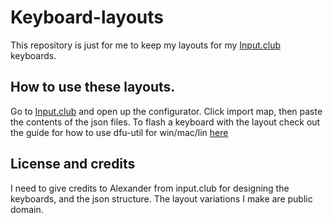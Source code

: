 # Keyboard-layouts
This repository is just for me to keep my layouts for my [Input.club](https://input.club) keyboards.

## How to use these layouts.

Go to [Input.club](https://input.club) and open up the configurator. Click import map, then paste the contents of the json files. To flash a keyboard with the layout check out the guide for how to use dfu-util for win/mac/lin [here](https://input.club/configurator-setup) 

## License and credits

I need to give credits to Alexander from input.club for designing the keyboards, and the json structure. The layout variations I make are public domain.
